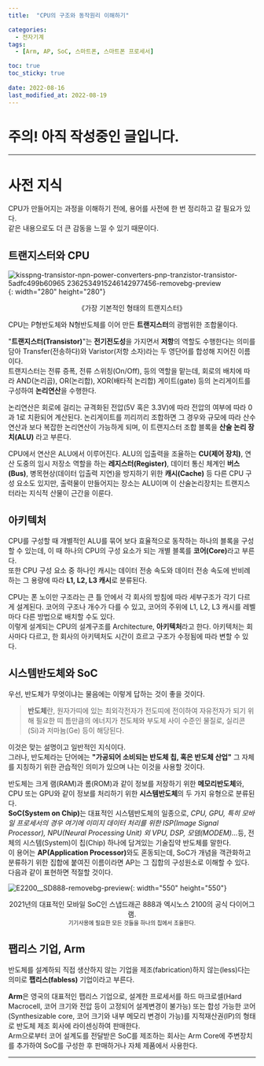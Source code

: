 ```yaml
---
title:  "CPU의 구조와 동작원리 이해하기"

categories:
  - 전자기계
tags:
  - [Arm, AP, SoC, 스마트폰, 스마트폰 프로세서]

toc: true
toc_sticky: true
 
date: 2022-08-16
last_modified_at: 2022-08-19
---
```


<h1>주의! 아직 작성중인 글입니다.</h1>

---

<h1>사전 지식</h1>

CPU가 만들어지는 과정을 이해하기 전에, 용어를 사전에 한 번 정리하고 갈 필요가 있다.  
같은 내용으로도 더 큰 감동을 느낄 수 있기 때문이다.

<h2>트랜지스터와 CPU</h2>

![kisspng-transistor-npn-power-converters-pnp-tranzistor-transistor-5adfc499b60965 2362534915246142977456-removebg-preview](https://user-images.githubusercontent.com/96360829/185552492-4b22d826-3033-46f3-b770-1c4d0410ef9e.png){: width="280" height="280"}
<span style="font-size:50%"><center>《가장 기본적인 형태의 트랜지스터》</center></span>

CPU는 P형반도체와 N형반도체를 이어 만든 <b>트랜지스터</b>의 광범위한 조합물이다.  

"<b>트랜지스터(Transistor)</b>"는 <b>전기전도성</b>을 가지면서 <b>저항</b>의 역할도 수행한다는 의미를 담아 Transfer(전송하다)와 Varistor(저항 소자)라는 두 영단어를 합성해 지어진 이름이다.  
트랜지스터는 전류 증폭, 전류 스위칭(On/Off), 등의 역할을 맡는데, 회로의 배치에 따라  AND(논리곱), OR(논리합), XOR(배타적 논리합) 게이트(gate) 등의 논리게이트를 구성하여 <b>논리연산</b>을 수행한다.

논리연산은 회로에 걸리는 규격화된 전압(5V 혹은 3.3V)에 따라 전압의 여부에 따라 0과 1로 치환되어 계산된다.
논리게이트를 끼리끼리 조합하면 그 경우와 규모에 따라 산수 연산과 보다 복잡한 논리연산이 가능하게 되며, 이 트랜지스터 조합 블록을 <b>산술 논리 장치(ALU)</b> 라고 부른다.

CPU에서 연산은 ALU에서 이루어진다. ALU의 입출력을 조율하는 <b>CU(제어 장치)</b>, 연산 도중의 임시 저장소 역할을 하는 <b>레지스터(Register)</b>, 데이터 통신 체계인 <b>버스(Bus)</b>, 병목현상(데이터 입출력 지연)을 방지하기 위한 <b>캐시(Cache)</b> 등 다른 CPU 구성 요소도 있지만, 출력물이 만들어지는 장소는 ALU이며 이 산술논리장치는 트랜지스터라는 지식적 산물이 근간을 이룬다.

<h2>아키텍처</h2>
 
CPU를 구성할 때 개별적인 ALU를 묶어 보다 효율적으로 동작하는 하나의 블록을 구성할 수 있는데, 이 때 하나의 CPU의 구성 요소가 되는 개별 블록를 <b>코어(Core)</b>라고 부른다.  
또한 CPU 구성 요소 중 하나인 캐시는 데이터 전송 속도와 데이터 전송 속도에 반비례하는 그 용량에 따라 <b>L1, L2, L3 캐시</b>로 분류된다.

CPU는 폰 노이만 구조라는 큰 틀 안에서 각 회사의 방침에 따라 세부구조가 각기 다르게 설계된다. 
코어의 구조나 개수가 다를 수 있고, 코어의 주위에 L1, L2, L3 캐시를 레벨마다 다른 방법으로 배치할 수도 있다.  
이렇게 설계되는 CPU의 설계구조를 Architecture, <b>아키텍처</b>라고 한다. 아키텍처는 회사마다 다르고, 한 회사의 아키텍처도 시간이 흐르고 구조가 수정됨에 따라 변할 수 있다.

<h2>시스템반도체와 SoC</h2>

우선, 반도체가 무엇이냐는 물음에는 이렇게 답하는 것이 좋을 것이다.

> <b>반도체</b>란, 원자가띠에 있는 최외각전자가 전도띠에 전이하여 자유전자가 되기 위해 필요한 띠 틈만큼의 에너지가 전도체와 부도체 사이 수준인 물질로, 실리콘(Si)과 저마늄(Ge) 등이 해당된다. 

이것은 맞는 설명이고 일반적인 지식이다.  
그러나, 반도체라는 단어에는 <b>"가공되어 소비되는 반도체 칩, 혹은 반도체 산업"</b> 그 자체를 지칭하기 위한 관습적인 의미가 있으며 나는 이것을 사용할 것이다.  

반도체는 크게 램(RAM)과 롬(ROM)과 같이 정보를 저장하기 위한 <b>메모리반도체</b>와, CPU 또는 GPU와 같이 정보를 처리하기 위한 <b>시스템반도체</b>의 두 가지 유형으로 분류된다.  
<b>SoC(System on Chip)</b>는 대표적인 시스템반도체의 일종으로, <i>CPU, GPU, 특히 모바일 프로세서의 경우 여기에 이미지 데이터 처리를 위한 ISP(Image Signal Processor), NPU(Neural Processing Unit) 외 VPU, DSP, 모뎀(MODEM)...</i>등, 전체의 시스템(System)이 칩(Chip) 하나에 담겨있는 기술집약 반도체를 말한다.  
이 용어는 <b>AP(Application Processor)</b>와도 혼동되는데, SoC가 개념을 객관화하고 분류하기 위한 집합에 붙여진 이름이라면 AP는 그 집합의 구성원소로 이해할 수 있다. 다음과 같이 표현하면 적절할 것이다.

![E2200__SD888-removebg-preview](https://user-images.githubusercontent.com/96360829/185637458-0e5cef53-ad34-4e4b-9221-08197eebf8ee.png){: width="550" height="550"}
<span style = "font-size:80%" ><center>2021년의 대표적인 모바일 SoC인 스냅드래곤 888과 엑시노스 2100의 공식 다이어그램.</center></span>
<span style = "font-size:80%" ><center>기기사용에 필요한 모든 것들을 하나의 칩에서 조율한다.</center></span>

<h2>팹리스 기업, Arm</h2>

반도체를 설계하되 직접 생산하지 않는 기업을 제조(fabrication)하지 않는(less)다는 의미로 <b>팹리스(fabless)</b> 기업이라고 부른다.

<b>Arm</b>은 영국의 대표적인 팹리스 기업으로, 설계한 프로세서를 하드 마크로셀(Hard Macrocell, 코어 크기와 전압 등이 고정되어 설계변경이 불가능) 또는 합성 가능한 코어(Synthesizable core, 코어 크기와 내부 메모리 변경이 가능)를 지적재산권(IP)의 형태로 반도체 제조 회사에 라이센싱하여 판매한다.  
Arm으로부터 코어 설계도를 전달받은 SoC를 제조하는 회사는 Arm Core에 주변장치를 추가하여 SoC를 구성한 후 판매하거나 자체 제품에서 사용한다.

---